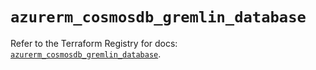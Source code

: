 # `azurerm_cosmosdb_gremlin_database`

Refer to the Terraform Registry for docs: [`azurerm_cosmosdb_gremlin_database`](https://registry.terraform.io/providers/hashicorp/azurerm/4.22.0/docs/resources/cosmosdb_gremlin_database).
